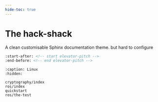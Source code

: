 ```yaml
---
hide-toc: true
---
```


# The hack-shack

A clean customisable Sphinx documentation theme.
but hard to configure 

```{include}../README.md
:start-after: <!-- start elevator-pitch -->
:end-before: <!-- end elevator-pitch -->
```

```{toctree}
:caption: Linux
:hidden:

cryptography/index
ros/index
quickstart
ros/the-test
```
